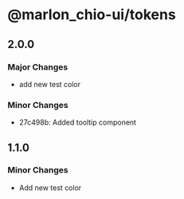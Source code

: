 # @marlon_chio-ui/tokens

## 2.0.0

### Major Changes

- add new test color

### Minor Changes

- 27c498b: Added tooltip component

## 1.1.0

### Minor Changes

- Add new test color
